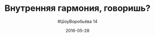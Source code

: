 ---
title: "Внутренняя гармония, говоришь?"
layout: show
video: "lBLw13JcLo0"
teaser: "Говорят, внутренняя гармония — это хорошо. А не мешает ли она развиваться?"
date: "2016-05-28"
episode: 14
picture: 14.jpg
subtitle: '#ШоуВоробьёва 14'
---